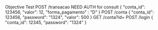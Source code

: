 Objective Test
POST
/transacao
NEED AUTH for consult
{
"conta_id": 123456,
"valor": 12,
"forma_pagamento" : "D"
}
POST
/conta
{
"conta_id": 123456,
"password": "1324",
"valor": 500
}
GET
/conta?id=<ID>
POST
/login
{
"conta_id": 12345,
"password": "1324"
}
